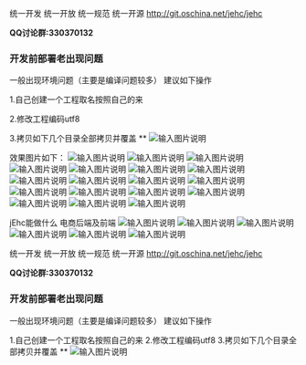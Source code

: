 
统一开发 统一开放 统一规范 统一开源
http://git.oschina.net/jehc/jehc

 **QQ讨论群:330370132** 

### 开发前部署老出现问题 
一般出现环境问题（主要是编译问题较多）
建议如下操作

1.自己创建一个工程取名按照自己的来

2.修改工程编码utf8

3.拷贝如下几个目录全部拷贝并覆盖
** 
![输入图片说明](https://git.oschina.net/uploads/images/2017/0819/113650_c37e551c_1341290.png "[ON1R~`4U[R90ED5CB~B(]H.png")


效果图片如下：
![输入图片说明](https://git.oschina.net/uploads/images/2017/0902/091353_1b610b91_1341290.png "在线设计器.png")
![输入图片说明](https://git.oschina.net/uploads/images/2017/0901/161324_991f99c4_1341290.png "首页_1.png")
![输入图片说明](https://git.oschina.net/uploads/images/2017/0901/161335_03d75795_1341290.png "首页_2.png")
![输入图片说明](https://git.oschina.net/uploads/images/2017/0901/161344_4b323b68_1341290.png "首页_3.png")
![输入图片说明](https://git.oschina.net/uploads/images/2017/0901/161353_f7e604f5_1341290.png "首页_4.png")
![输入图片说明](https://git.oschina.net/uploads/images/2017/0901/161402_d2d433b4_1341290.png "首页_5.png")
![输入图片说明](https://git.oschina.net/uploads/images/2017/0902/091424_2a847d46_1341290.png "全文检索配置.png")
![输入图片说明](https://git.oschina.net/uploads/images/2017/0902/091440_ebe37981_1341290.png "代码生成器.png")
![输入图片说明](https://git.oschina.net/uploads/images/2017/0902/091449_67ca369e_1341290.png "菜单配置.png")
![输入图片说明](https://git.oschina.net/uploads/images/2017/0902/091528_886119ad_1341290.png "磁盘监控.png")
![输入图片说明](https://git.oschina.net/uploads/images/2017/0902/091542_8eda1221_1341290.png "待办事项.png")
![输入图片说明](https://git.oschina.net/uploads/images/2017/0902/091555_b6d24e46_1341290.png "角色权限.png")
![输入图片说明](https://git.oschina.net/uploads/images/2017/0902/091605_3a682e4d_1341290.png "数据权限.png")
![输入图片说明](https://git.oschina.net/uploads/images/2017/0902/091615_73d5d787_1341290.png "流程部署.png")
![输入图片说明](https://git.oschina.net/uploads/images/2017/0902/091631_81e2300d_1341290.png "组织机构.png")
![输入图片说明](https://git.oschina.net/uploads/images/2017/0902/091642_7a83e5a2_1341290.png "用户管理.png")
![输入图片说明](https://git.oschina.net/uploads/images/2017/0902/091652_a9d346c1_1341290.png "调度器.png")
![输入图片说明](https://git.oschina.net/uploads/images/2017/0902/091707_fde620ba_1341290.png "报表实例.png")

jEhc能做什么
电商后端及前端
![输入图片说明](https://git.oschina.net/uploads/images/2017/0902/091722_32890fdf_1341290.png "订单管理.png")
![输入图片说明](https://git.oschina.net/uploads/images/2017/0902/091732_7014bec7_1341290.png "购物车管理.png")
![输入图片说明](https://git.oschina.net/uploads/images/2017/0902/091749_e85d15ae_1341290.png "会员管理.png")
![输入图片说明](https://git.oschina.net/uploads/images/2017/0902/091800_9f3b7790_1341290.png "商户管理.png")
![输入图片说明](https://git.oschina.net/uploads/images/2017/0902/091809_17cdb963_1341290.png "商品信息.png")
![输入图片说明](https://git.oschina.net/uploads/images/2017/0902/091825_87b4d3b4_1341290.png "库存管理.png")

统一开发 统一开放 统一规范 统一开源
http://git.oschina.net/jehc/jehc

 **QQ讨论群:330370132** 

### 开发前部署老出现问题 
一般出现环境问题（主要是编译问题较多）
建议如下操作

1.自己创建一个工程取名按照自己的来
2.修改工程编码utf8
3.拷贝如下几个目录全部拷贝并覆盖
** 
![输入图片说明](https://git.oschina.net/uploads/images/2017/0819/113650_c37e551c_1341290.png "[ON1R~`4U[R90ED5CB~B(]H.png")
